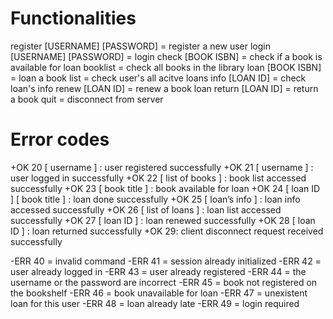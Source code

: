 # Functionalities

register [USERNAME] [PASSWORD] = register a new user
login [USERNAME] [PASSWORD] = login
check [BOOK ISBN] = check if a book is available for loan
booklist = check all books in the library
loan [BOOK ISBN] = loan a book
list = check user's all acitve loans
info [LOAN ID] = check loan's info
renew [LOAN ID] = renew a book loan
return [LOAN ID] = return a book
quit = disconnect from server
# Error codes
+OK 20 [ username ] : user registered successfully
+OK 21 [ username ] : user logged in successfully 
+OK 22 [ list of books ] : book list accessed successfully 
+OK 23 [ book title ] : book available for loan 
+OK 24 [ loan ID ] [ book title ] : loan done successfully 
+OK 25 [ loan’s info ] : loan info accessed successfully 
+OK 26 [ list of loans ] : loan list accessed successfully
+OK 27 [ loan ID ] : loan renewed successfully
+OK 28 [ loan ID ] : loan returned successfully
+OK 29: client disconnect request received successfully

-ERR 40 = invalid command
-ERR 41 = session already initialized
-ERR 42 = user already logged in
-ERR 43 = user already registered
-ERR 44 = the username or the password are incorrect
-ERR 45 = book not registered on the bookshelf
-ERR 46 = book unavailable for loan
-ERR 47 = unexistent loan for this user
-ERR 48 = loan already late
-ERR 49 = login required

